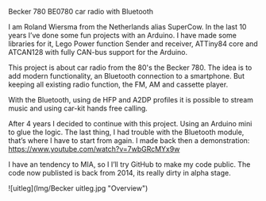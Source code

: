 Becker 780 BE0780 car radio with Bluetooth 

I am Roland Wiersma from the Netherlands alias SuperCow.
In the last 10 years I’ve done some fun projects with an Arduino.
I have made some libraries for it, Lego Power function Sender and receiver, ATTiny84 core and ATCAN128 with fully CAN-bus support for the Arduino.

This project is about car radio from the 80's the Becker 780.
The idea is to add modern functionality, an Bluetooth connection to a smartphone.
But keeping all existing radio function, the FM, AM and cassette player.

With the Bluetooth, using de HFP and A2DP profiles it is possible to stream music and using car-kit hands free calling.

After 4 years I decided to continue with this project. 
Using an Arduino mini to glue the logic.
The last thing, I had trouble with the Bluetooth module, that’s where I have to start from again.
I made back then a demonstration: https://www.youtube.com/watch?v=7wbGRcMYx9w 


I have an tendency to MIA, so I I’ll try GitHub to make my code public.
The code now publisted is back from 2014, its really dirty in alpha stage.

![uitleg](Img/Becker uitleg.jpg "Overview")
